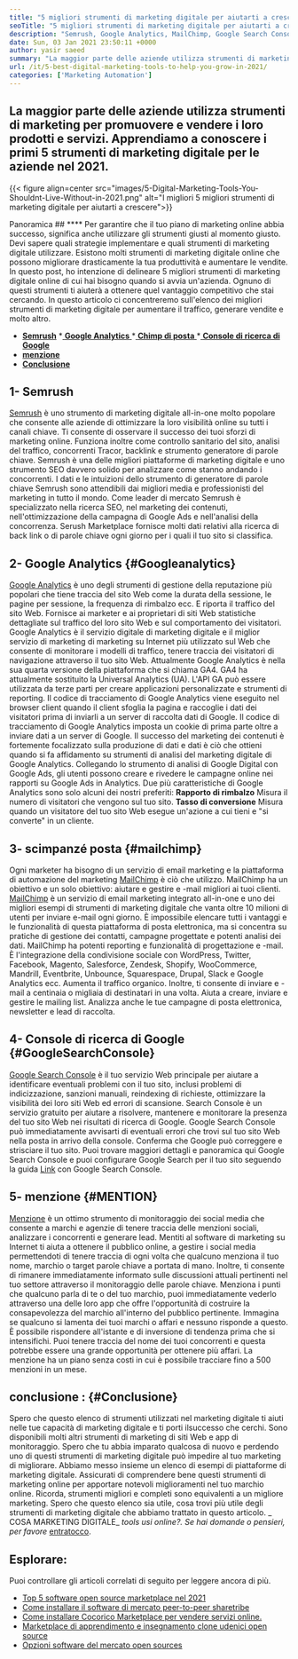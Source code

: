```yaml
---
title: "5 migliori strumenti di marketing digitale per aiutarti a crescere nel 2021" 
seoTitle: "5 migliori strumenti di marketing digitale per aiutarti a crescere nel 2021" 
description: "Semrush, Google Analytics, MailChimp, Google Search Console e menzione sono i migliori strumenti di marketing digitale più convenienti e utili per far crescere gli affari." 
date: Sun, 03 Jan 2021 23:50:11 +0000
author: yasir saeed
summary: "La maggior parte delle aziende utilizza strumenti di marketing per promuovere e amp; Vendi i loro prodotti e servizi. Apprendiamo a conoscere i primi 5 strumenti di marketing digitale per le aziende nel 2021." 
url: /it/5-best-digital-marketing-tools-to-help-you-grow-in-2021/
categories: ['Marketing Automation']
---
```


## La maggior parte delle aziende utilizza strumenti di marketing per promuovere e vendere i loro prodotti e servizi. Apprendiamo a conoscere i primi 5 strumenti di marketing digitale per le aziende nel 2021.

{{< figure align=center src="images/5-Digital-Marketing-Tools-You-Shouldnt-Live-Without-in-2021.png" alt="I migliori 5 migliori strumenti di marketing digitale per aiutarti a crescere">}}


Panoramica ## ****
Per garantire che il tuo piano di marketing online abbia successo, significa anche utilizzare gli strumenti giusti al momento giusto. Devi sapere quali strategie implementare e quali strumenti di marketing digitale utilizzare. Esistono molti strumenti di marketing digitale online che possono migliorare drasticamente la tua produttività e aumentare le vendite. In questo post, ho intenzione di delineare 5 migliori strumenti di marketing digitale online di cui hai bisogno quando si avvia un'azienda. Ognuno di questi strumenti ti aiuterà a ottenere quel vantaggio competitivo che stai cercando.
In questo articolo ci concentreremo sull'elenco dei migliori strumenti di marketing digitale per aumentare il traffico, generare vendite e molto altro.
  * **[Semrush][1]**
  *[ **Google Analytics** ][2]
  *[ **Chimp di posta** ][3]
  *[ **Console di ricerca di Google** ][4]
  * **[menzione][5]**
  * **[Conclusione][6]**

##  **1- Semrush** 
[Semrush][7] è uno strumento di marketing digitale all-in-one molto popolare che consente alle aziende di ottimizzare la loro visibilità online su tutti i canali chiave. Ti consente di osservare il successo dei tuoi sforzi di marketing online. Funziona inoltre come controllo sanitario del sito, analisi del traffico, concorrenti Tracor, backlink e strumento generatore di parole chiave. Semrush è una delle migliori piattaforme di marketing digitale e uno strumento SEO davvero solido per analizzare come stanno andando i concorrenti.
I dati e le intuizioni dello strumento di generatore di parole chiave Semrush sono attendibili dai migliori media e professionisti del marketing in tutto il mondo. Come leader di mercato Semrush è specializzato nella ricerca SEO, nel marketing dei contenuti, nell'ottimizzazione della campagna di Google Ads e nell'analisi della concorrenza. Serush Marketplace fornisce molti dati relativi alla ricerca di back link o di parole chiave ogni giorno per i quali il tuo sito si classifica.

##  **2- Google Analytics** {#Googleanalytics}
[Google Analytics][8] è uno degli strumenti di gestione della reputazione più popolari che tiene traccia del sito Web come la durata della sessione, le pagine per sessione, la frequenza di rimbalzo ecc. E riporta il traffico del sito Web. Fornisce ai marketer e ai proprietari di siti Web statistiche dettagliate sul traffico del loro sito Web e sul comportamento dei visitatori. Google Analytics è il servizio digitale di marketing digitale e il miglior servizio di marketing di marketing su Internet più utilizzato sul Web che consente di monitorare i modelli di traffico, tenere traccia dei visitatori di navigazione attraverso il tuo sito Web.
Attualmente Google Analytics è nella sua quarta versione della piattaforma che si chiama GA4. GA4 ha attualmente sostituito la Universal Analytics (UA). L'API GA può essere utilizzata da terze parti per creare applicazioni personalizzate e strumenti di reporting. Il codice di tracciamento di Google Analytics viene eseguito nel browser client quando il client sfoglia la pagina e raccoglie i dati dei visitatori prima di inviarli a un server di raccolta dati di Google. Il codice di tracciamento di Google Analytics imposta un cookie di prima parte oltre a inviare dati a un server di Google. Il successo del marketing dei contenuti è fortemente focalizzato sulla produzione di dati e dati è ciò che ottieni quando si fa affidamento su strumenti di analisi del marketing digitale di Google Analytics.
Collegando lo strumento di analisi di Google Digital con Google Ads, gli utenti possono creare e rivedere le campagne online nei rapporti su Google Ads in Analytics. Due più caratteristiche di Google Analytics sono solo alcuni dei nostri preferiti:
**Rapporto di rimbalzo** Misura il numero di visitatori che vengono sul tuo sito.
**Tasso di conversione** Misura quando un visitatore del tuo sito Web esegue un'azione a cui tieni e "si converte" in un cliente.

##  **3- scimpanzé posta** {#mailchimp}
Ogni marketer ha bisogno di un servizio di email marketing e la piattaforma di automazione del marketing [MailChimp][9] è ciò che utilizzo. MailChimp ha un obiettivo e un solo obiettivo: aiutare e gestire e -mail migliori ai tuoi clienti.
[MailChimp][9] è un servizio di email marketing integrato all-in-one e uno dei migliori esempi di strumenti di marketing digitale che vanta oltre 10 milioni di utenti per inviare e-mail ogni giorno. È impossibile elencare tutti i vantaggi e le funzionalità di questa piattaforma di posta elettronica, ma si concentra su pratiche di gestione dei contatti, campagne progettate e potenti analisi dei dati.
MailChimp ha potenti reporting e funzionalità di progettazione e -mail. È l'integrazione della condivisione sociale con WordPress, Twitter, Facebook, Magento, Salesforce, Zendesk, Shopify, WooCommerce, Mandrill, Eventbrite, Unbounce, Squarespace, Drupal, Slack e Google Analytics ecc. Aumenta il traffico organico.
Inoltre, ti consente di inviare e -mail a centinaia o migliaia di destinatari in una volta. Aiuta a creare, inviare e gestire le mailing list. Analizza anche le tue campagne di posta elettronica, newsletter e lead di raccolta.

##  **4- Console di ricerca di Google** {#GoogleSearchConsole}
[Google Search Console][10] è il tuo servizio Web principale per aiutare a identificare eventuali problemi con il tuo sito, inclusi problemi di indicizzazione, sanzioni manuali, reindexing di richieste, ottimizzare la visibilità dei loro siti Web ed errori di scansione. Search Console è un servizio gratuito per aiutare a risolvere, mantenere e monitorare la presenza del tuo sito Web nei risultati di ricerca di Google.
Google Search Console può immediatamente avvisarti di eventuali errori che trovi sul tuo sito Web nella posta in arrivo della console. Conferma che Google può correggere e strisciare il tuo sito. Puoi trovare maggiori dettagli e panoramica qui Google Search Console e puoi configurare Google Search per il tuo sito seguendo la guida [Link][10] con Google Search Console.

##  **5- menzione** {#MENTION}
[Menzione][11] è un ottimo strumento di monitoraggio dei social media che consente a marchi e agenzie di tenere traccia delle menzioni sociali, analizzare i concorrenti e generare lead. Mentiti al software di marketing su Internet ti aiuta a ottenere il pubblico online, a gestire i social media permettendoti di tenere traccia di ogni volta che qualcuno menziona il tuo nome, marchio o target parole chiave a portata di mano.
Inoltre, ti consente di rimanere immediatamente informato sulle discussioni attuali pertinenti nel tuo settore attraverso il monitoraggio delle parole chiave. Menziona i punti che qualcuno parla di te o del tuo marchio, puoi immediatamente vederlo attraverso una delle loro app che offre l'opportunità di costruire la consapevolezza del marchio all'interno del pubblico pertinente.
Immagina se qualcuno si lamenta dei tuoi marchi o affari e nessuno risponde a questo. È possibile rispondere all'istante e di inversione di tendenza prima che si intensifichi. Puoi tenere traccia del nome dei tuoi concorrenti e questa potrebbe essere una grande opportunità per ottenere più affari. La menzione ha un piano senza costi in cui è possibile tracciare fino a 500 menzioni in un mese.

##  **conclusione** :   {#Conclusione}
Spero che questo elenco di strumenti utilizzati nel marketing digitale ti aiuti nelle tue capacità di marketing digitale e ti porti il ​​successo che cerchi. Sono disponibili molti altri strumenti di marketing di siti Web e app di monitoraggio. Spero che tu abbia imparato qualcosa di nuovo e perdendo uno di questi strumenti di marketing digitale può impedire al tuo marketing di migliorare.
Abbiamo messo insieme un elenco di esempi di piattaforme di marketing digitale. Assicurati di comprendere bene questi strumenti di marketing online per apportare notevoli miglioramenti nel tuo marchio online. Ricorda, strumenti migliori e completi sono equivalenti a un migliore marketing. Spero che questo elenco sia utile, cosa trovi più utile degli strumenti di marketing digitale che abbiamo trattato in questo articolo.
_ COSA MARKETING DIGITALE_ _tools usi online?. Se hai domande o pensieri, per favore_ [entra][12][tocco][13].

## Esplorare:
Puoi controllare gli articoli correlati di seguito per leggere ancora di più.
  * [Top 5 software open source marketplace nel 2021][14]
  * [Come installare il software di mercato peer-to-peer sharetribe][15]
  * [Come installare Cocorico Marketplace per vendere servizi online.][16]
  * [Marketplace di apprendimento e insegnamento clone udenici open source][17]
  * [Opzioni software del mercato open sources][18]

  
[1]: #SEMRush
[2]: #GoogleAnalytics
[3]: #MailChimp
[4]: #GoogleSearchConsole
[5]: #Mention
[6]: #Conclusion
[7]: https://www.semrush.com/
[8]: https://analytics.google.com/
[9]: https://mailchimp.com/
[10]: https://search.google.com/search-console/about
[11]: https://mention.com/en/
[12]: mailto:yasir.saeed@aspose.com
[13]: https://forum.containerize.com
[14]: https://blog.containerize.com/marketplace/top-5-open-source-marketplace-software-in-2021/
[15]: https://products.containerize.com/marketplace/sharetribe/
[16]: https://products.containerize.com/marketplace/cocorico/
[17]: https://products.containerize.com/marketplace/edurge/
[18]: https://products.containerize.com/marketplace/
